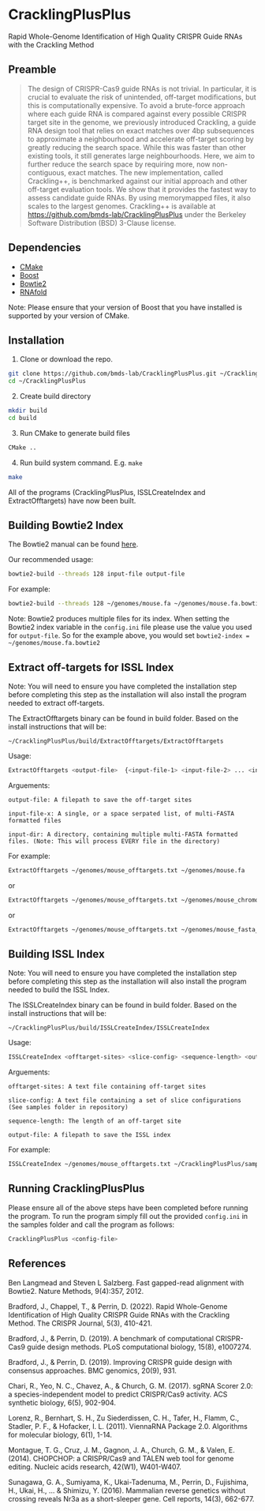 # CracklingPlusPlus

Rapid Whole-Genome Identification of High Quality CRISPR Guide RNAs with the Crackling Method


## Preamble

> The design of CRISPR-Cas9 guide RNAs is not trivial. In particular, it is crucial to evaluate 
the risk of unintended, off-target modifications, but this is computationally expensive. To 
avoid a brute-force approach where each guide RNA is compared against every possible CRISPR 
target site in the genome, we previously introduced Crackling, a guide RNA design tool that 
relies on exact matches over 4bp subsequences to approximate a neighbourhood and accelerate 
off-target scoring by greatly reducing the search space. While this was faster than other 
existing tools, it still generates large neighbourhoods. Here, we aim to further reduce the 
search space by requiring more, now non-contiguous, exact matches. The new implementation, 
called Crackling++, is benchmarked against our initial approach and other off-target evaluation 
tools. We show that it provides the fastest way to assess candidate guide RNAs. By using memorymapped 
files, it also scales to the largest genomes. 
Crackling++ is available at https://github.com/bmds-lab/CracklingPlusPlus under the Berkeley Software 
Distribution (BSD) 3-Clause license.

## Dependencies
- [CMake](https://cmake.org/)
- [Boost](https://www.boost.org/)
- [Bowtie2](http://bowtie-bio.sourceforge.net/bowtie2/index.shtml)
- [RNAfold](https://www.tbi.univie.ac.at/RNA/RNAfold.1.html)

Note: Please ensure that your version of Boost that you have installed is supported by your version of CMake.

## Installation
1. Clone or download the repo.
```bash
git clone https://github.com/bmds-lab/CracklingPlusPlus.git ~/CracklingPlusPlus
cd ~/CracklingPlusPlus
```

2. Create build directory
```bash
mkdir build
cd build
```

3. Run CMake to generate build files

```bash
CMake ..
```

4. Run build system command. E.g. `make`
```bash
make
```
All of the programs (CracklingPlusPlus, ISSLCreateIndex and ExtractOfftargets) have now been built.

## Building Bowtie2 Index
The Bowtie2 manual can be found [here](https://bowtie-bio.sourceforge.net/bowtie2/manual.shtml).

Our recommended usage:
```bash
bowtie2-build --threads 128 input-file output-file
```

For example:
```bash
bowtie2-build --threads 128 ~/genomes/mouse.fa ~/genomes/mouse.fa.bowtie2
```

Note: Bowtie2 produces multiple files for its index. When setting the Bowtie2 index variable in the `config.ini` file please use the value you used for `output-file`. So for the example above, you would set `bowtie2-index = ~/genomes/mouse.fa.bowtie2`
## Extract off-targets for ISSL Index
Note: You will need to ensure you have completed the installation step before completing this step as the installation will also install the program needed to extract off-targets. 

The ExtractOfftargets binary can be found in build folder. Based on the install instructions that will be:
```
~/CracklingPlusPlus/build/ExtractOfftargets/ExtractOfftargets
```

Usage:
```bash
ExtractOfftargets <output-file>  {<input-file-1> <input-file-2> ... <input-file-n> | <input-dir>}
```

Arguements:
```
output-file: A filepath to save the off-target sites

input-file-x: A single, or a space serpated list, of multi-FASTA formatted files

input-dir: A directory, containing multiple multi-FASTA formatted files. (Note: This will process EVERY file in the directory)
```

For example:
```bash
ExtractOfftargets ~/genomes/mouse_offtargets.txt ~/genomes/mouse.fa
```
or
```bash
ExtractOfftargets ~/genomes/mouse_offtargets.txt ~/genomes/mouse_chromosone_1.fa ~/genomes/mouse_chromosone_2.fa ~/genomes/mouse_chromosone_3.fa
```
or
```bash
ExtractOfftargets ~/genomes/mouse_offtargets.txt ~/genomes/mouse_fasta_files/
```

## Building ISSL Index

Note: You will need to ensure you have completed the installation step before completing this step as the installation will also install the program needed to build the ISSL Index. 

The ISSLCreateIndex binary can be found in build folder. Based on the install instructions that will be:
```
~/CracklingPlusPlus/build/ISSLCreateIndex/ISSLCreateIndex
```

Usage:
```bash
ISSLCreateIndex <offtarget-sites> <slice-config> <sequence-length> <output-file>
```
Arguements:
```
offtarget-sites: A text file containing off-target sites

slice-config: A text file containing a set of slice configurations (See samples folder in repository)

sequence-length: The length of an off-target site

output-file: A filepath to save the ISSL index
```

For example:
```bash
ISSLCreateIndex ~/genomes/mouse_offtargets.txt ~/CracklingPlusPlus/sample/slice4-5.txt 20 ~/genomes/mouse_indexed.issl
```
## Running CracklingPlusPlus
Please ensure all of the above steps have been completed before running the program. 
To run the program simply fill out the provided `config.ini` in the samples folder and call the program as follows:

```bash
CracklingPlusPlus <config-file>
```



## References

Ben Langmead and Steven L Salzberg. Fast gapped-read alignment with Bowtie2. Nature Methods, 9(4):357, 2012.

Bradford, J., Chappel, T., & Perrin, D. (2022). Rapid Whole-Genome Identification of High Quality CRISPR Guide RNAs with the Crackling Method. The CRISPR Journal, 5(3), 410-421.

Bradford, J., & Perrin, D. (2019). A benchmark of computational CRISPR-Cas9 guide design methods. PLoS computational biology, 15(8), e1007274.

Bradford, J., & Perrin, D. (2019). Improving CRISPR guide design with consensus approaches. BMC genomics, 20(9), 931.

Chari, R., Yeo, N. C., Chavez, A., & Church, G. M. (2017). sgRNA Scorer 2.0: a species-independent model to predict CRISPR/Cas9 activity. ACS synthetic biology, 6(5), 902-904.

Lorenz, R., Bernhart, S. H., Zu Siederdissen, C. H., Tafer, H., Flamm, C., Stadler, P. F., & Hofacker, I. L. (2011). ViennaRNA Package 2.0. Algorithms for molecular biology, 6(1), 1-14.

Montague, T. G., Cruz, J. M., Gagnon, J. A., Church, G. M., & Valen, E. (2014). CHOPCHOP: a CRISPR/Cas9 and TALEN web tool for genome editing. Nucleic acids research, 42(W1), W401-W407.

Sunagawa, G. A., Sumiyama, K., Ukai-Tadenuma, M., Perrin, D., Fujishima, H., Ukai, H., ... & Shimizu, Y. (2016). Mammalian reverse genetics without crossing reveals Nr3a as a short-sleeper gene. Cell reports, 14(3), 662-677.